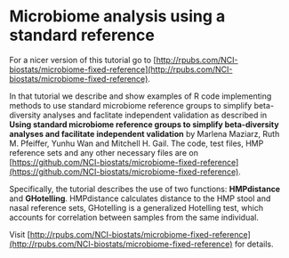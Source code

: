 
# Microbiome analysis using a standard reference
For a nicer version of this tutorial go to [http://rpubs.com/NCI-biostats/microbiome-fixed-reference](http://rpubs.com/NCI-biostats/microbiome-fixed-reference).

In that tutorial we describe and show examples of R code implementing methods to use standard microbiome reference groups to simplify beta-diversity analyses and faclitate independent validation as described in **Using standard microbiome reference groups to simplify beta-diversity analyses and facilitate independent validation** by Marlena Maziarz, Ruth M. Pfeiffer, Yunhu Wan and Mitchell H. Gail. The code, test files, HMP reference sets and any other necessary files are on [https://github.com/NCI-biostats/microbiome-fixed-reference](https://github.com/NCI-biostats/microbiome-fixed-reference).

Specifically, the tutorial describes the use of two functions: **HMPdistance** and **GHotelling**. HMPdistance calculates distance to the HMP stool and nasal reference sets, GHotelling is a generalized Hotelling test, which accounts for correlation between samples from the same individual.

Visit [http://rpubs.com/NCI-biostats/microbiome-fixed-reference](http://rpubs.com/NCI-biostats/microbiome-fixed-reference) for details.
